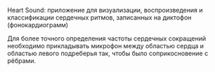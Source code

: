 Heart Sound: приложение для визуализации, воспроизведения и классификации сердечных ритмов, записанных на диктофон (фонокардиограмм)

Для более точного определения частоты сердечных сокращений необходимо прикладывать микрофон между областью сердца и областью левого подреберья так, чтобы было соприкосновение с рёбрами.